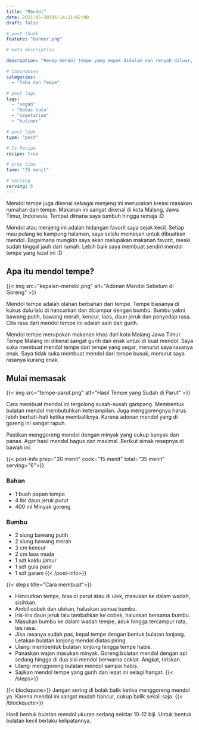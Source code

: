```yaml
---
title: "Mendol"
date: 2021-05-30T06:14:11+02:00
draft: false

# post thumb
feature: "banner.png"

# meta description

description: "Resep mendol tempe yang empuk didalam dan renyah diluar, sangat lezat. Biasanya mendol/menjeng ini menjadi lauk pendamping nasi, sayur lodeh, pecel dan rawon."

# taxonomies
categories:
  - "Tahu dan Tempe"

# post tags
tags:
  - "vegan"
  - "bebas-susu"
  - "vegetarian"
  - "kuliner"

# post type
type: "post"

# Is Recipe
recipe: true

# prep time
time: "35 menit"

# serving
serving: 6
---
```

Mendol tempe juga dikenal sebagai menjeng ini merupakan kreasi masakan rumahan dari tempe. Makanan ini sangat dikenal di kota Malang, Jawa Timur, Indonesia. Tempat dimana saya tumbuh hingga remaja :D

Mendol atau menjeng ini adalah hidangan favorit saya sejak kecil. Setiap mau pulang ke kampung halaman, saya selalu memesan untuk dibuatkan mendol. Bagaimana mungkin saya akan melupakan makanan favorit, meski sudah tinggal jauh dari rumah. Lebih baik saya membuat sendiri mendol tempe yang lezat ini :D

## Apa itu mendol tempe?

{{< img src="kepalan-mendol.png" alt="Adonan Mendol Sebelum di Goreng" >}}

Mendol tempe adalah olahan berbahan dari tempe. Tempe biasanya di kukus dulu lalu di hancurkan dan dicampur dengan bumbu. Bumbu yakni bawang putih, bawang merah, kencur, laos, daun jeruk dan penyedap rasa. Cita rasa dari mendol tempe ini adalah asin dan gurih.

Mendol tempe merupakan makanan khas dari kota Malang Jawa Timur. Tempe Malang ini dikenal sangat gurih dan enak untuk di buat mendol. Saya suka membuat mendol tempe dari tempe yang segar, menurut saya rasanya enak. Saya tidak suka membuat mendol dari tempe busuk, menurut saya rasanya kurang enak.

## Mulai memasak

{{< img src="tempe-parut.png" alt="Hasil Tempe yang Sudah di Parut" >}}

Cara membuat mendol ini tergolong susah-susah gampang. Membentuk bulatan mendol membutuhkan keterampilan. Juga menggorengnya harus lebih berhati-hati ketika membaliknya. Karena adonan mendol yang di goreng ini sangat rapuh.

Pastikan menggoreng mendol dengan minyak yang cukup banyak dan panas. Agar hasil mendol bagus dan maximal. Berikut simak resepnya di bawah ini.

{{< post-info prep="20 menit" cook="15 menit" total="35 menit" serving="6">}}

### Bahan

-   1 buah papan tempe
-   4 lbr daun jeruk purut
-   400 ml Minyak goreng

### Bumbu

-   2 siung bawang putih
-   2 siung bawang merah
-   3 cm kencur
-   2 cm laos muda
-   1 sdt kaldu jamur
-   1 sdt gula pasir
-   1 sdt garam
{{< /post-info>}}

{{< steps title="Cara membuat">}}
-   Hancurkan tempe, bisa di parut atau di ulek, masukan ke dalam wadah, sisihkan.
-   Ambil cobek dan ulekan, haluskan semua bumbu.
-   Iris-iris daun jeruk lalu tambahkan ke cobek, haluskan bersama bumbu.
-   Masukan bumbu ke dalam wadah tempe, aduk hingga tercampur rata, tes rasa.
-   Jika rasanya sudah pas, kepal tempe dengan bentuk bulatan lonjong. Letakan bulatan lonjong mendol diatas piring.
-   Ulangi membentuk bulatan lonjong hingga tempe habis.
-   Panaskan wajan masukan minyak. Goreng bulatan mendol dengan api sedang hingga di dua sisi mendol berwarna coklat. Angkat, tiriskan.
-   Ulangi menggoreng bulatan mendol sampai habis.
-   Sajikan mendol tempe yang gurih dan lezat ini selagi hangat.
{{< /steps>}}

{{< blockquote>}}
Jangan sering di bolak balik ketika menggoreng mendol ya. Karena mendol ini sangat mudah hancur, cukup balik sekali saja.
{{< /blockquote>}}

Hasil bentuk bulatan mendol ukuran sedang sekitar 10-12 biji. Untuk bentuk bulatan kecil berlaku kelipatannya.